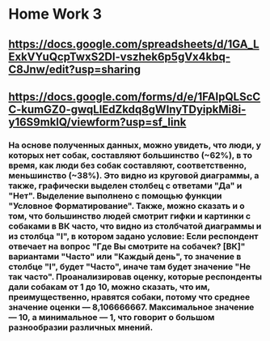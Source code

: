 # Home Work 3
## https://docs.google.com/spreadsheets/d/1GA_LExkVYuQcpTwxS2Dl-vszhek6p5gVx4kbq-C8Jnw/edit?usp=sharing

## https://docs.google.com/forms/d/e/1FAIpQLScCC-kumGZ0-gwqLIEdZkdq8gWInyTDyipkMi8i-y16S9mklQ/viewform?usp=sf_link

### На основе полученных данных, можно увидеть, что люди, у которых нет собак, составляют большинство (~62%), в то время, как люди без собак составляют, соответственно, меньшинство (~38%). Это видно из круговой диаграммы, а также, графически выделен столбец с ответами "Да" и "Нет". Выделение выполнено с помощью функции "Условное Форматирование". Также, можно сказать и о том, что большинство людей смотрит гифки и картинки с собаками в ВК часто, что видно из столбчатой диаграммы и из столбца "I", в котором задано условие: Если респондент отвечает на вопрос "Где Вы смотрите на собачек? [ВК]" вариантами "Часто" или "Каждый день", то значение в столбце "I", будет "Часто", иначе там будет значение "Не так часто". Проанализировав оценку, которые респонденты дали собакам от 1 до 10, можно сказать, что им, преимущественно, нравятся собаки, потому что среднее значение оценки — 8,106666667. Максимальное значение — 10, а минимальное — 1, что говорит о большом разнообразии различных мнений.
